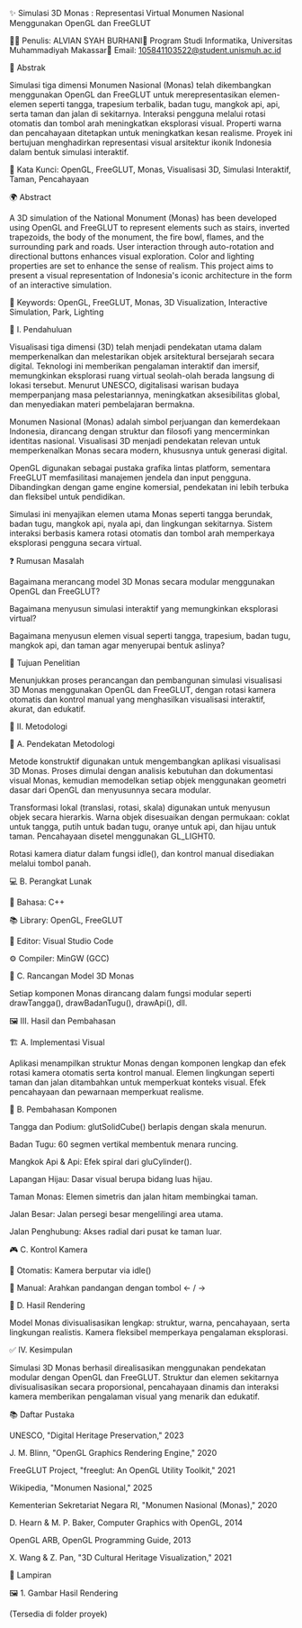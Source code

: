 ✨ Simulasi 3D Monas : Representasi Virtual Monumen Nasional Menggunakan OpenGL dan FreeGLUT

🧑‍💻 Penulis: ALVIAN SYAH BURHANI🏫 Program Studi Informatika, Universitas Muhammadiyah Makassar📧 Email: 105841103522@student.unismuh.ac.id

📌 Abstrak

Simulasi tiga dimensi Monumen Nasional (Monas) telah dikembangkan menggunakan OpenGL dan FreeGLUT untuk merepresentasikan elemen-elemen seperti tangga, trapesium terbalik, badan tugu, mangkok api, api, serta taman dan jalan di sekitarnya. Interaksi pengguna melalui rotasi otomatis dan tombol arah meningkatkan eksplorasi visual. Properti warna dan pencahayaan ditetapkan untuk meningkatkan kesan realisme. Proyek ini bertujuan menghadirkan representasi visual arsitektur ikonik Indonesia dalam bentuk simulasi interaktif.

🔑 Kata Kunci: OpenGL, FreeGLUT, Monas, Visualisasi 3D, Simulasi Interaktif, Taman, Pencahayaan

🌍 Abstract

A 3D simulation of the National Monument (Monas) has been developed using OpenGL and FreeGLUT to represent elements such as stairs, inverted trapezoids, the body of the monument, the fire bowl, flames, and the surrounding park and roads. User interaction through auto-rotation and directional buttons enhances visual exploration. Color and lighting properties are set to enhance the sense of realism. This project aims to present a visual representation of Indonesia's iconic architecture in the form of an interactive simulation.

🔑 Keywords: OpenGL, FreeGLUT, Monas, 3D Visualization, Interactive Simulation, Park, Lighting

🧱 I. Pendahuluan

Visualisasi tiga dimensi (3D) telah menjadi pendekatan utama dalam memperkenalkan dan melestarikan objek arsitektural bersejarah secara digital. Teknologi ini memberikan pengalaman interaktif dan imersif, memungkinkan eksplorasi ruang virtual seolah-olah berada langsung di lokasi tersebut. Menurut UNESCO, digitalisasi warisan budaya memperpanjang masa pelestariannya, meningkatkan aksesibilitas global, dan menyediakan materi pembelajaran bermakna.

Monumen Nasional (Monas) adalah simbol perjuangan dan kemerdekaan Indonesia, dirancang dengan struktur dan filosofi yang mencerminkan identitas nasional. Visualisasi 3D menjadi pendekatan relevan untuk memperkenalkan Monas secara modern, khususnya untuk generasi digital.

OpenGL digunakan sebagai pustaka grafika lintas platform, sementara FreeGLUT memfasilitasi manajemen jendela dan input pengguna. Dibandingkan dengan game engine komersial, pendekatan ini lebih terbuka dan fleksibel untuk pendidikan.

Simulasi ini menyajikan elemen utama Monas seperti tangga berundak, badan tugu, mangkok api, nyala api, dan lingkungan sekitarnya. Sistem interaksi berbasis kamera rotasi otomatis dan tombol arah memperkaya eksplorasi pengguna secara virtual.

❓ Rumusan Masalah

Bagaimana merancang model 3D Monas secara modular menggunakan OpenGL dan FreeGLUT?

Bagaimana menyusun simulasi interaktif yang memungkinkan eksplorasi virtual?

Bagaimana menyusun elemen visual seperti tangga, trapesium, badan tugu, mangkok api, dan taman agar menyerupai bentuk aslinya?

🎯 Tujuan Penelitian

Menunjukkan proses perancangan dan pembangunan simulasi visualisasi 3D Monas menggunakan OpenGL dan FreeGLUT, dengan rotasi kamera otomatis dan kontrol manual yang menghasilkan visualisasi interaktif, akurat, dan edukatif.

🧪 II. Metodologi

🔧 A. Pendekatan Metodologi

Metode konstruktif digunakan untuk mengembangkan aplikasi visualisasi 3D Monas. Proses dimulai dengan analisis kebutuhan dan dokumentasi visual Monas, kemudian memodelkan setiap objek menggunakan geometri dasar dari OpenGL dan menyusunnya secara modular.

Transformasi lokal (translasi, rotasi, skala) digunakan untuk menyusun objek secara hierarkis. Warna objek disesuaikan dengan permukaan: coklat untuk tangga, putih untuk badan tugu, oranye untuk api, dan hijau untuk taman. Pencahayaan disetel menggunakan GL_LIGHT0.

Rotasi kamera diatur dalam fungsi idle(), dan kontrol manual disediakan melalui tombol panah.

💻 B. Perangkat Lunak

💬 Bahasa: C++

📚 Library: OpenGL, FreeGLUT

📝 Editor: Visual Studio Code

⚙️ Compiler: MinGW (GCC)

🧩 C. Rancangan Model 3D Monas

Setiap komponen Monas dirancang dalam fungsi modular seperti drawTangga(), drawBadanTugu(), drawApi(), dll.

🖼️ III. Hasil dan Pembahasan

🏗️ A. Implementasi Visual

Aplikasi menampilkan struktur Monas dengan komponen lengkap dan efek rotasi kamera otomatis serta kontrol manual. Elemen lingkungan seperti taman dan jalan ditambahkan untuk memperkuat konteks visual. Efek pencahayaan dan pewarnaan memperkuat realisme.

🧠 B. Pembahasan Komponen

Tangga dan Podium: glutSolidCube() berlapis dengan skala menurun.

Badan Tugu: 60 segmen vertikal membentuk menara runcing.

Mangkok Api & Api: Efek spiral dari gluCylinder().

Lapangan Hijau: Dasar visual berupa bidang luas hijau.

Taman Monas: Elemen simetris dan jalan hitam membingkai taman.

Jalan Besar: Jalan persegi besar mengelilingi area utama.

Jalan Penghubung: Akses radial dari pusat ke taman luar.

🎮 C. Kontrol Kamera

🔄 Otomatis: Kamera berputar via idle()

🎯 Manual: Arahkan pandangan dengan tombol ← / →

🎨 D. Hasil Rendering

Model Monas divisualisasikan lengkap: struktur, warna, pencahayaan, serta lingkungan realistis. Kamera fleksibel memperkaya pengalaman eksplorasi.

✅ IV. Kesimpulan

Simulasi 3D Monas berhasil direalisasikan menggunakan pendekatan modular dengan OpenGL dan FreeGLUT. Struktur dan elemen sekitarnya divisualisasikan secara proporsional, pencahayaan dinamis dan interaksi kamera memberikan pengalaman visual yang menarik dan edukatif.

📚 Daftar Pustaka

UNESCO, "Digital Heritage Preservation," 2023

J. M. Blinn, "OpenGL Graphics Rendering Engine," 2020

FreeGLUT Project, "freeglut: An OpenGL Utility Toolkit," 2021

Wikipedia, "Monumen Nasional," 2025

Kementerian Sekretariat Negara RI, "Monumen Nasional (Monas)," 2020

D. Hearn & M. P. Baker, Computer Graphics with OpenGL, 2014

OpenGL ARB, OpenGL Programming Guide, 2013

X. Wang & Z. Pan, "3D Cultural Heritage Visualization," 2021

📎 Lampiran

🖼️ 1. Gambar Hasil Rendering

(Tersedia di folder proyek)
